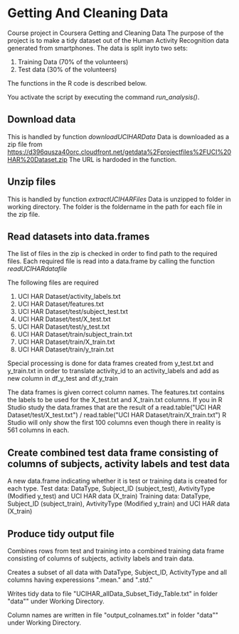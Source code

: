 # Getting And Cleaning Data
Course project in Coursera Getting and Cleaning Data
The purpose of the project is to make a tidy dataset out of the Human Activity Recognition data generated from smartphones. The data is split inyto two sets:
1. Training Data (70% of the volunteers)
2. Test data (30% of the volunteers)

The functions in the R code is described below.

You activate the script by executing the command *run_analysis()*.

## Download data
This is handled by function *downloadUCIHARData*
Data is downloaded as a zip file from https://d396qusza40orc.cloudfront.net/getdata%2Fprojectfiles%2FUCI%20HAR%20Dataset.zip
The URL is hardoded in the function.

## Unzip files
This is handled by function *extractUCIHARFiles*
Data is unzipped to folder in working directory. The folder is the foldername in the path for each file in the zip file.

## Read datasets into data.frames
The list of files in the zip is checked in order to find path to the required files.
Each required file is read into a data.frame by calling the function *readUCIHARdatafile*

The following files are required
1. UCI HAR Dataset/activity_labels.txt
2. UCI HAR Dataset/features.txt
3. UCI HAR Dataset/test/subject_test.txt
3. UCI HAR Dataset/test/X_test.txt
5. UCI HAR Dataset/test/y_test.txt
6. UCI HAR Dataset/train/subject_train.txt
7. UCI HAR Dataset/train/X_train.txt
8. UCI HAR Dataset/train/y_train.txt

Special processing is done for data frames created from y_test.txt and y_train.txt in order to translate activity_id to an activity_labels and add as new column in df_y_test and df.y_train

The data frames is given correct column names. The features.txt contains the labels to be used for the X_test.txt and X_train.txt columns. If you in R Studio study the data.frames that are the result of a read.table("UCI HAR Dataset/test/X_test.txt") / read.table("UCI HAR Dataset/train/X_train.txt") R Studio will only show the first 100 columns even though there in reality is 561 columns in each.   

## Create combined test data frame consisting of columns of subjects, activity labels and test data
A new data.frame indicating whether it is test or training data is created for each type.
Test data: DataType, Subject_ID (subject_test), AvtivityType (Modified y_test) and UCI HAR data (X_train)
Training data: DataType, Subject_ID (subject_train), AvtivityType (Modified y_train) and UCI HAR data (X_train)

## Produce tidy output file
Combines rows from test and training into a combined training data frame consisting of columns of subjects, activity labels and train data.

Creates a subset of all data with DataType, Subject_ID, ActivityType and all columns having experessions ".mean." and ".std."

Writes tidy data to file "UCIHAR_allData_Subset_Tidy_Table.txt" in folder "data"" under Working Directory.

Column names are written in file "output_colnames.txt" in folder "data"" under Working Directory.

